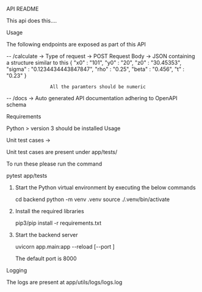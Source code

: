 API README

This api does this....

Usage 

The following endpoints are exposed as part of this API 

 -- /calculate -> 
    Type of request -> POST 
    Request Body -> JSON containing a structure similar to this 
                    {
                        "x0" : "101",
                        "y0" : "20",
                        "z0" : "30.45353",
                        "sigma" : "0.1234434443847847",
                        "rho" : "0.25",
                        "beta" : "0.456",
                        "t" : "0.23"
                    }

                    All the paramters should be numeric

 -- /docs -> Auto generated API documentation adhering to OpenAPI schema


Requirements 

Python > version 3 should be installed 
Usage

Unit test cases -> 

Unit test cases are present under app/tests/

To run these please run the command 

pytest app/tests



1. Start the Python virtual environment by executing the below commands 

    cd backend
    python -m venv .venv
    source ./.venv/bin/activate 

2. Install the required libraries
   
   pip3/pip install -r requirements.txt 

3. Start the backend server 
   
   uvicorn app.main:app --reload  [--port <port>]

   The default port is 8000


Logging 

The logs are present at app/utils/logs/logs.log 
